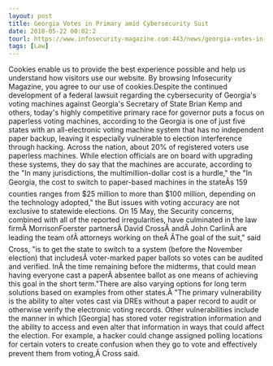 ```yaml
---
layout: post
title: Georgia Votes in Primary amid Cybersecurity Suit
date: 2018-05-22 00:02:2
tourl: https://www.infosecurity-magazine.com:443/news/georgia-votes-in-primary-amid/
tags: [Law]
---
```

Cookies enable us to provide the best experience possible and help us understand how visitors use our website. By browsing Infosecurity Magazine, you agree to our use of cookies.Despite the continued development of a federal lawsuit regarding the cybersecurity of Georgia's voting machines against Georgia's Secretary of State Brian Kemp and others, today's highly competitive primary race for governor puts a focus on paperless voting machines, according to the Georgia is one of just five states with an all-electronic voting machine system that has no independent paper backup, leaving it especially vulnerable to election interference through hacking. Across the nation, about 20% of registered voters use paperless machines. While election officials are on board with upgrading these systems, they do say that the machines are accurate, according to the "In many jurisdictions, the multimillion-dollar cost is a hurdle," the "In Georgia, the cost to switch to paper-based machines in the stateÂs 159 counties ranges from $25 million to more than $100 million, depending on the technology adopted," the But issues with voting accuracy are not exclusive to statewide elections. On 15 May, the Security concerns, combined with all of the reported irregularities, have culminated in the law firmÂ MorrisonFoerster partnersÂ David CrossÂ andÂ John CarlinÂ are leading the team ofÂ attorneys working on theÂ ÂThe goal of the suit," said Cross, "is to get the state to switch to a system (before the November election) that includesÂ voter-marked paper ballots so votes can be audited and verified. InÂ the time remaining before the midterms, that could mean having everyone cast a paperÂ absentee ballot as one means of achieving this goal in the short term."There are also varying options for long term solutions based on examples from other states.Â "The primary vulnerability is the ability to alter votes cast via DREs without a paper record to audit or otherwise verify the electronic voting records. Other vulnerabilities include the manner in which [Georgia] has stored voter registration information and the ability to access and even alter that information in ways that could affect the election. For example, a hacker could change assigned polling locations for certain voters to create confusion when they go to vote and effectively prevent them from voting,Â Cross said.
